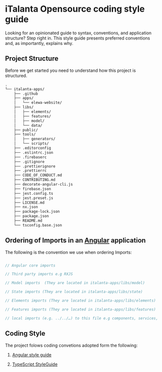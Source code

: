 # iTalanta Opensource coding style guide

Looking for an opinionated guide to syntax, conventions, and application structure? Step right in. This style guide presents preferred conventions and, as importantly, explains why.

## Project Structure

Before we get started you need to understand how this project is structured.

```markdown
.
└── italanta-apps/
    ├── .github
    ├── apps/
    │   └── elewa-website/
    ├── libs/
    │   ├── elements/
    │   ├── features/
    │   ├── model/
    │   └── data/
    ├── public/
    ├── tools/
    │   ├── generators/
    │   └── scripts/
    ├── .editorconfig
    ├── .eslintrc.json
    ├── .firebaserc
    ├── .gitignore
    ├── .prettierignore
    ├── .prettierrc
    ├── CODE_OF_CONDUCT.md
    ├── CONTRIBUTING.md
    ├── decorate-angular-cli.js
    ├── firebase.json
    ├── jest.config.ts
    ├── jest.preset.js 
    ├── LICENSE.md 
    ├── nx.json
    ├── package-lock.json
    ├── package.json 
    ├── README.md 
    └── tsconfig.base.json 
```

## Ordering of Imports in an [Angular](https://angular.io/) application

The following is the convention we use when ordering Imports:

```typescript

// Angular core imports

// Third party imports e.g RXJS

// Model imports  (They are located in italanta-apps/libs/model)

// State imports (They are located in italanta-apps/libs/state)

// Elements imports (They are located in italanta-apps/libs/elements)

// Features imports (They are located in italanta-apps/libs/features)

// local imports (e.g. ../../…) to this file e.g components, services, )

```

## Coding Style

The project folows coding convetions adopted form the following:

1. [Angular style guide](https://angular.io/guide/styleguide)

2. [TypeScript StyleGuide](tsguide.md)

